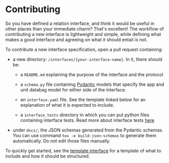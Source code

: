 # Contributing

So you have defined a relation interface, and think it would be useful in other places than your
immediate charm? That's excellent! The workflow of contributing a new interface is lightweight and
simple, while defining what makes a good interface and agreeing on what it should entail is not.

To contribute a new interface specification, open a pull request containing:

- a new directory: `/interfaces/{your-interface-name}`. In it, there should be:
  - a `README.md` explaining the purpose of the interface and the protocol
  - a `schema.py` file containing [Pydantic](https://pydantic.dev/) models that specify the app and unit databag model for either side of the interface.
  - an `interface.yaml` file. See the template linked below for an explanation of what it is expected to include.

  - a `interface_tests` directory in which you can put python files containing interface tests. Read more about interface tests [here](./README_INTERFACE_TESTS.md)
- under `docs/`, the JSON schemas generated from the Pydantic schemas. You can use command `tox -e build-json-schemas` to generate them automatically. Do not edit those files manually.

To quickly get started, see the [template interface](https://github.com/canonical/charm-relation-interfaces/tree/main/interfaces/__template__/v0) for a template of what to include and how it should be structured.

